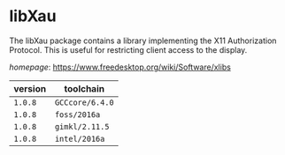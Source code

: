 # libXau

The libXau package contains a library implementing the X11 Authorization Protocol. This is useful for restricting client access to the display.

*homepage*: <https://www.freedesktop.org/wiki/Software/xlibs>

version | toolchain
--------|----------
``1.0.8`` | ``GCCcore/6.4.0``
``1.0.8`` | ``foss/2016a``
``1.0.8`` | ``gimkl/2.11.5``
``1.0.8`` | ``intel/2016a``
